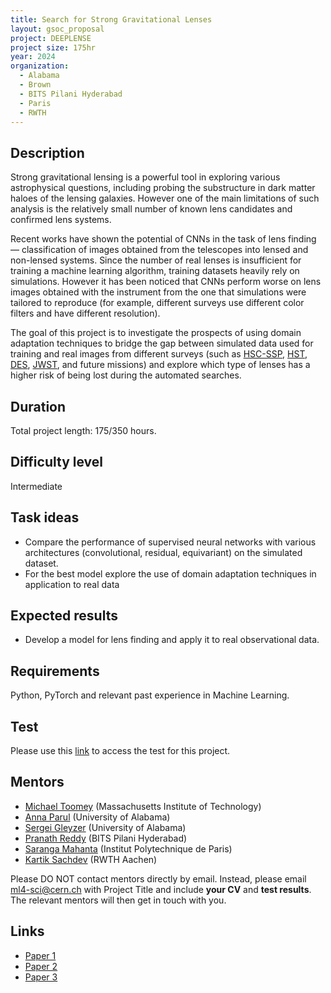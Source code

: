 ```yaml
---
title: Search for Strong Gravitational Lenses 
layout: gsoc_proposal
project: DEEPLENSE
project size: 175hr
year: 2024
organization:
  - Alabama
  - Brown
  - BITS Pilani Hyderabad
  - Paris
  - RWTH
---
```


## Description

Strong gravitational lensing is a powerful tool in exploring various astrophysical questions, including probing the substructure in dark matter haloes of the lensing galaxies. However one of the main limitations of such analysis is the relatively small number of known lens candidates and confirmed lens systems. 

Recent works have shown the potential of CNNs in the task of lens finding — classification of images obtained from the telescopes into lensed and non-lensed systems. Since the number of real lenses is insufficient for training a machine learning algorithm, training datasets heavily rely on simulations. However it has been noticed that CNNs perform worse on lens images obtained with the instrument from the one that simulations were tailored to reproduce (for example, different surveys use different color filters and have different resolution).

The goal of this project is to investigate the prospects of using domain adaptation techniques to bridge the gap between simulated data used for training and real images from different surveys (such as [HSC-SSP](https://hsc.mtk.nao.ac.jp/ssp/), [HST](https://science.nasa.gov/mission/hubble/), [DES](https://www.darkenergysurvey.org), [JWST](https://webb.nasa.gov), and future missions) and explore which type of lenses has a higher risk of being lost during the automated searches.

## Duration

Total project length: 175/350 hours.

## Difficulty level

Intermediate

## Task ideas
 * Compare the performance of supervised neural networks with various architectures (convolutional, residual, equivariant) on the simulated dataset.
 * For the best model explore the use of domain adaptation techniques in application to real data
   
## Expected results
 *  Develop a model for lens finding and apply it to real observational data.

## Requirements
Python, PyTorch and relevant past experience in Machine Learning. 

## Test
Please use this [link](https://docs.google.com/document/d/1P8SC5bh7twrWta4MD8jpn5kwEmoIAYlDd39iVWRkkq8/edit?usp=sharing) to access the test for this project.

## Mentors
  * [Michael Toomey](mailto:ml4-sci@cern.ch) (Massachusetts Institute of Technology)
  * [Anna Parul](mailto:ml4-sci@cern.ch) (University of Alabama)
  * [Sergei Gleyzer](mailto:ml4-sci@cern.ch) (University of Alabama)
  * [Pranath Reddy](mailto:ml4-sci@cern.ch) (BITS Pilani Hyderabad)
  * [Saranga Mahanta](mailto:ml4-sci@cern.ch) (Institut Polytechnique de Paris)
  * [Kartik Sachdev](mailto:ml4-sci@cern.ch) (RWTH Aachen)


Please DO NOT contact mentors directly by email. Instead, please email [ml4-sci@cern.ch](mailto:ml4-sci@cern.ch) with Project Title and include **your CV** and **test results**. The relevant mentors will then get in touch with you. 


## Links
  * [Paper 1](https://arxiv.org/abs/2008.12731)
  * [Paper 2](https://arxiv.org/abs/1909.07346)
  * [Paper 3](https://arxiv.org/abs/2112.12121)
